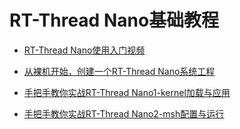 # RT-Thread Nano基础教程

* [RT-Thread Nano使用入门视频](http://mp.weixin.qq.com/s/134zIT4Q261RsUkPARaaZA)

* [从裸机开始，创建一个RT-Thread Nano系统工程](http://mp.weixin.qq.com/s/de3WzYonzpa3btOE7Lkw6Q)

* [手把手教你实战RT-Thread Nano1-kernel加载与应用](http://mp.weixin.qq.com/s/EZz7j1HTC1D-LRpq6WnbTQ)

* [手把手教你实战RT-Thread Nano2-msh配置与运行](http://mp.weixin.qq.com/s/EZz7j1HTC1D-LRpq6WnbTQ)
